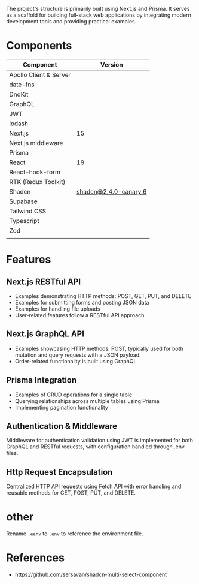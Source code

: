 The project's structure is primarily built using Next.js and Prisma. It serves as a scaffold for building full-stack web applications by integrating modern development tools and providing practical examples.

# Components

| Component              | Version               |
| ---------------------- | --------------------- |
| Apollo Client & Server |                       |
| date-fns               |                       |
| DndKit                 |                       |
| GraphQL                |                       |
| JWT                    |                       |
| lodash                 |                       |
| Next.js                | 15                    |
| Next.js middleware     |                       |
| Prisma                 |                       |
| React                  | 19                    |
| React-hook-form        |                       |
| RTK (Redux Toolkit)    |                       |
| Shadcn                 | shadcn@2.4.0-canary.6 |
| Supabase               |                       |
| Tailwind CSS           |                       |
| Typescript             |                       |
| Zod                    |                       |
|                        |                       |

# Features

## Next.js RESTful API

- Examples demonstrating HTTP methods: POST, GET, PUT, and DELETE
- Examples for submitting forms and posting JSON data
- Examples for handling file uploads
- User-related features follow a RESTful API approach

## Next.js GraphQL API

- Examples showcasing HTTP methods: POST, typically used for both mutation and query requests with a JSON payload.
- Order-related functionality is built using GraphQL

## Prisma Integration

- Examples of CRUD operations for a single table
- Querying relationships across multiple tables using Prisma
- Implementing pagination functionality

## Authentication & Middleware

Middleware for authentication validation using JWT is implemented for both GraphQL and RESTful requests, with configuration handled through .env files.

## Http Request Encapsulation

Centralized HTTP API requests using Fetch API with error handling and reusable methods for GET, POST, PUT, and DELETE.

# other

Rename `.eenv` to `.env` to reference the environment file.

# References

- https://github.com/sersavan/shadcn-multi-select-component
